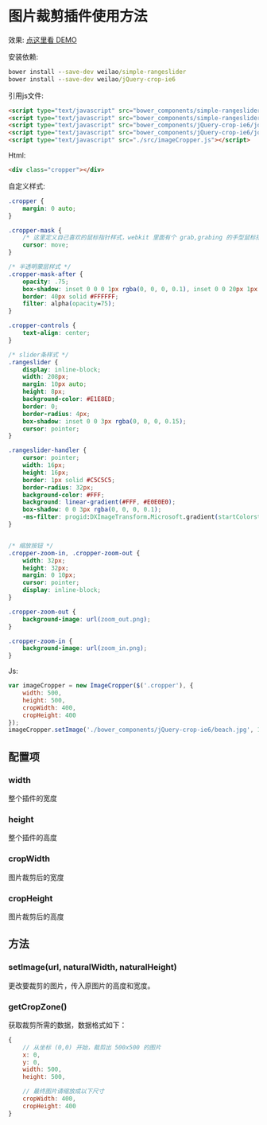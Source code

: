 # 图片裁剪插件使用方法 #
效果:
[点这里看 DEMO](https://weilao.github.io/imageCropDemo)

安装依赖:
```cmd
bower install --save-dev weilao/simple-rangeslider
bower install --save-dev weilao/jQuery-crop-ie6
```
引用js文件:

```html
<script type="text/javascript" src="bower_components/simple-rangeslider/libs/jquery/jquery.js"></script>
<script type="text/javascript" src="bower_components/simple-rangeslider/dist/jquery.simple-rangeslider.js"></script>
<script type="text/javascript" src="bower_components/jQuery-crop-ie6/jquery.crop.js"></script>
<script type="text/javascript" src="bower_components/jQuery-crop-ie6/jquery.mousewheel.js"></script>
<script type="text/javascript" src="./src/imageCropper.js"></script>
```

Html:
```html
<div class="cropper"></div>
```

自定义样式:
```css
.cropper {
    margin: 0 auto;
}

.cropper-mask {
	/* 这里定义自己喜欢的鼠标指针样式，webkit 里面有个 grab,grabing 的手型鼠标指针 */
    cursor: move;
}

/* 半透明蒙层样式 */
.cropper-mask-after {
    opacity: .75;
    box-shadow: inset 0 0 0 1px rgba(0, 0, 0, 0.1), inset 0 0 20px 1px rgba(0, 0, 0, 0.2);
    border: 40px solid #FFFFFF;
    filter: alpha(opacity=75);
}

.cropper-controls {
    text-align: center;
}

/* slider条样式 */
.rangeslider {
    display: inline-block;
    width: 208px;
    margin: 10px auto;
    height: 8px;
    background-color: #E1E8ED;
    border: 0;
    border-radius: 4px;
    box-shadow: inset 0 0 3px rgba(0, 0, 0, 0.15);
    cursor: pointer;
}

.rangeslider-handler {
    cursor: pointer;
    width: 16px;
    height: 16px;
    border: 1px solid #C5C5C5;
    border-radius: 32px;
    background-color: #FFF;
    background: linear-gradient(#FFF, #E0E0E0);
    box-shadow: 0 0 3px rgba(0, 0, 0, 0.1);
    -ms-filter: progid:DXImageTransform.Microsoft.gradient(startColorstr=#ffffff, endColorstr=#e0e0e0, GradientType=0);
}


/* 缩放按钮 */
.cropper-zoom-in, .cropper-zoom-out {
    width: 32px;
    height: 32px;
    margin: 0 10px;
    cursor: pointer;
    display: inline-block;
}

.cropper-zoom-out {
    background-image: url(zoom_out.png);
}

.cropper-zoom-in {
    background-image: url(zoom_in.png);
}
```

Js:
```js
var imageCropper = new ImageCropper($('.cropper'), {
    width: 500,
    height: 500,
    cropWidth: 400,
    cropHeight: 400
});
imageCropper.setImage('./bower_components/jQuery-crop-ie6/beach.jpg', 1200, 799);

```

## 配置项 ##
### width ###
整个插件的宽度

### height ###
整个插件的高度

### cropWidth ###
图片裁剪后的宽度

### cropHeight ###
图片裁剪后的高度

## 方法 ##
### setImage(url, naturalWidth, naturalHeight) ###
更改要裁剪的图片，传入原图片的高度和宽度。

### getCropZone() ###
获取裁剪所需的数据，数据格式如下：
```js
{
	// 从坐标 (0,0) 开始，裁剪出 500x500 的图片
	x: 0,
	y: 0,
	width: 500,
	height: 500,

	// 最终图片请缩放成以下尺寸
	cropWidth: 400,
	cropHeight: 400
}
```
